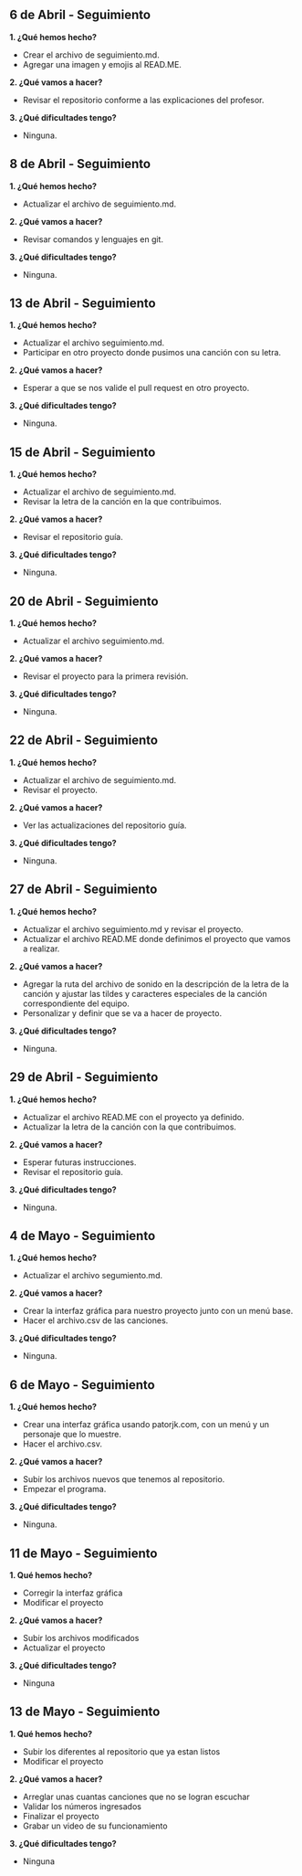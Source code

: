 ## 6 de Abril - Seguimiento

**1. ¿Qué hemos hecho?**

- Crear el archivo de seguimiento.md.
- Agregar una imagen y emojis al READ.ME.

**2. ¿Qué vamos a hacer?**

- Revisar el repositorio conforme a las explicaciones del profesor.

**3. ¿Qué dificultades tengo?**

- Ninguna.

## 8 de Abril - Seguimiento

**1. ¿Qué hemos hecho?**

- Actualizar el archivo de seguimiento.md.

**2. ¿Qué vamos a hacer?**

- Revisar comandos y lenguajes en git.

**3. ¿Qué dificultades tengo?**

- Ninguna.

## 13 de Abril - Seguimiento

**1. ¿Qué hemos hecho?**

- Actualizar el archivo seguimiento.md.
- Participar en otro proyecto donde pusimos una canción con su letra.

**2. ¿Qué vamos a hacer?**

- Esperar a que se nos valide el pull request en otro proyecto.

**3. ¿Qué dificultades tengo?**

- Ninguna.

## 15 de Abril - Seguimiento

**1. ¿Qué hemos hecho?**

- Actualizar el archivo de seguimiento.md.
- Revisar la letra de la canción en la que contribuimos.

**2. ¿Qué vamos a hacer?**

- Revisar el repositorio guía.

**3. ¿Qué dificultades tengo?**

- Ninguna.

## 20 de Abril - Seguimiento

**1. ¿Qué hemos hecho?**

- Actualizar el archivo seguimiento.md.

**2. ¿Qué vamos a hacer?**

- Revisar el proyecto para la primera revisión.

**3. ¿Qué dificultades tengo?**

- Ninguna.

## 22 de Abril - Seguimiento

**1. ¿Qué hemos hecho?**

- Actualizar el archivo de seguimiento.md.
- Revisar el proyecto.

**2. ¿Qué vamos a hacer?**

- Ver las actualizaciones del repositorio guía.

**3. ¿Qué dificultades tengo?**

- Ninguna.

## 27 de Abril - Seguimiento

**1. ¿Qué hemos hecho?**

- Actualizar el archivo seguimiento.md y revisar el proyecto.
- Actualizar el archivo READ.ME donde definimos el proyecto que vamos a realizar.

**2. ¿Qué vamos a hacer?**

- Agregar la ruta del archivo de sonido en la descripción de la letra de la canción y ajustar las tildes y caracteres especiales de la canción correspondiente del equipo.
- Personalizar y definir que se va a hacer de proyecto.

**3. ¿Qué dificultades tengo?**

- Ninguna.

## 29 de Abril - Seguimiento

**1. ¿Qué hemos hecho?**

- Actualizar el archivo READ.ME con el proyecto ya definido.
- Actualizar la letra de la canción con la que contribuimos.

**2. ¿Qué vamos a hacer?**

- Esperar futuras instrucciones.
- Revisar el repositorio guía.

**3. ¿Qué dificultades tengo?**

- Ninguna.

## 4 de Mayo - Seguimiento

**1. ¿Qué hemos hecho?**

- Actualizar el archivo segumiento.md.

**2. ¿Qué vamos a hacer?**

- Crear la interfaz gráfica para nuestro proyecto junto con un menú base.
- Hacer el archivo.csv de las canciones.

**3. ¿Qué dificultades tengo?**

- Ninguna.


## 6 de Mayo - Seguimiento

**1. ¿Qué hemos hecho?**

- Crear una interfaz gráfica usando patorjk.com, con un menú y un personaje que lo muestre.
- Hacer el archivo.csv.

**2. ¿Qué vamos a hacer?**

- Subir los archivos nuevos que tenemos al repositorio.
- Empezar el programa.

**3. ¿Qué dificultades tengo?**

- Ninguna.

## 11 de Mayo - Seguimiento

**1. Qué hemos hecho?**

- Corregir la interfaz gráfica
- Modificar el proyecto

**2. ¿Qué vamos a hacer?**

- Subir los archivos modificados
- Actualizar el proyecto

**3. ¿Qué dificultades tengo?**

- Ninguna

## 13 de Mayo - Seguimiento

**1. Qué hemos hecho?**

- Subir los diferentes al repositorio que ya estan listos
- Modificar el proyecto

**2. ¿Qué vamos a hacer?**

- Arreglar unas cuantas canciones que no se logran escuchar
- Validar los números ingresados
- Finalizar el proyecto
- Grabar un video de su funcionamiento

**3. ¿Qué dificultades tengo?**

- Ninguna

